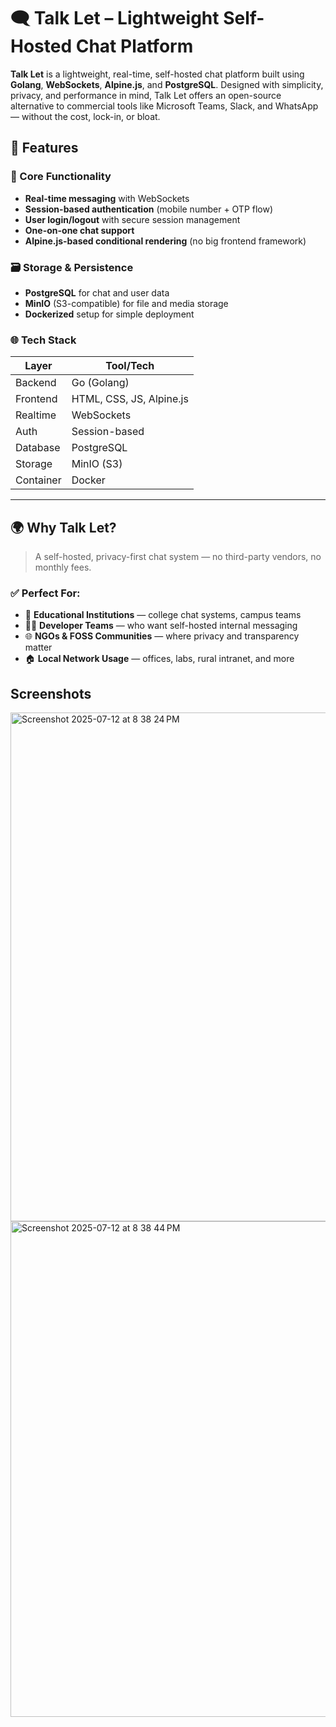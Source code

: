 # 🗨️ Talk Let – Lightweight Self-Hosted Chat Platform

**Talk Let** is a lightweight, real-time, self-hosted chat platform built using **Golang**, **WebSockets**, **Alpine.js**, and **PostgreSQL**. Designed with simplicity, privacy, and performance in mind, Talk Let offers an open-source alternative to commercial tools like Microsoft Teams, Slack, and WhatsApp — without the cost, lock-in, or bloat.

## 🚀 Features

### 🔧 Core Functionality
- **Real-time messaging** with WebSockets
- **Session-based authentication** (mobile number + OTP flow)
- **User login/logout** with secure session management
- **One-on-one chat support**
- **Alpine.js-based conditional rendering** (no big frontend framework)

### 🗃️ Storage & Persistence
- **PostgreSQL** for chat and user data
- **MinIO** (S3-compatible) for file and media storage
- **Dockerized** setup for simple deployment

### 🌐 Tech Stack
| Layer      | Tool/Tech            |
|------------|----------------------|
| Backend    | Go (Golang)          |
| Frontend   | HTML, CSS, JS, Alpine.js |
| Realtime   | WebSockets           |
| Auth       | Session-based        |
| Database   | PostgreSQL           |
| Storage    | MinIO (S3)           |
| Container  | Docker               |

---

## 🌍 Why Talk Let?

> A self-hosted, privacy-first chat system — no third-party vendors, no monthly fees.

### ✅ Perfect For:
- 🏫 **Educational Institutions** — college chat systems, campus teams  
- 🧑‍💻 **Developer Teams** — who want self-hosted internal messaging  
- 🌐 **NGOs & FOSS Communities** — where privacy and transparency matter  
- 🏠 **Local Network Usage** — offices, labs, rural intranet, and more

## Screenshots
<img width="1439" height="814" alt="Screenshot 2025-07-12 at 8 38 24 PM" src="https://github.com/user-attachments/assets/c7bb1a13-2455-4fa5-879d-006d8625e6a9" />

<img width="1226" height="793" alt="Screenshot 2025-07-12 at 8 38 44 PM" src="https://github.com/user-attachments/assets/1cc94b67-7a7c-4f96-beb8-a8e2684ac701" />

